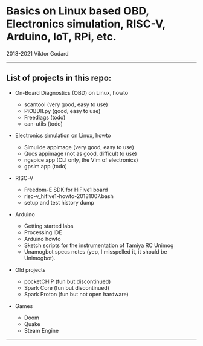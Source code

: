 # Basics on Linux based OBD, Electronics simulation, RISC-V, Arduino, IoT, RPi, etc.

2018-2021 Viktor Godard

---

## List of projects in this repo:

- On-Board Diagnostics (OBD) on Linux, howto

    - scantool       (very good, easy to use)
    - PiOBDII.py     (good, easy to use)
    - Freediags      (todo)
    - can-utils      (todo)


- Electronics simulation on Linux, howto

    - Simulide appimage  (very good, easy to use)
    - Qucs     appimage  (not as good, difficult to use)
    - ngspice  app       (CLI only, the Vim of electronics)
    - gpsim    app       (todo)


- RISC-V

    - Freedom-E SDK for HiFive1 board
    - risc-v_hifive1-howto-20181007.bash
    - setup and test history dump


- Arduino

    - Getting started labs
    - Processing IDE
    - Arduino howto
    - Sketch scripts for the instrumentation of Tamiya RC Unimog
    - Unamogbot specs notes (yep, I misspelled it, it should be Unimogbot).


- Old projects

    - pocketCHIP   (fun but discontinued)
    - Spark Core   (fun but discontinued)
    - Spark Proton (fun but not open hardware)


- Games

    - Doom
    - Quake
    - Steam Engine


---

<!---
Comments:

 Markdown rendering of this doc tested with mdless and also with pandoc as follows:
    pandoc thisdoc.md | lynx -stdin

 Markdown syntax style used from:
    https://www.markdownguide.org/basic-syntax/
-->

